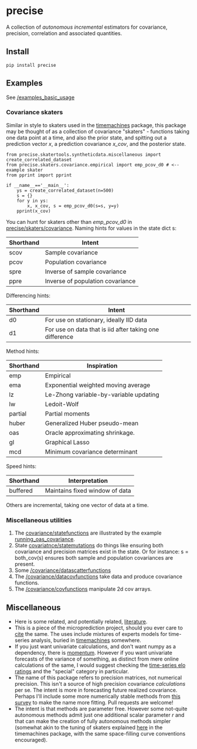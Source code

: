 # precise

A collection of *autonomous* *incremental* estimators for covariance, precision, correlation and associated quantities.  

## Install 

    pip install precise 
    
## Examples
See [/examples_basic_usage](https://github.com/microprediction/precise/tree/main/examples_basic_usage)


### Covariance skaters  
Similar in style to skaters used in the [timemachines](https://github.com/microprediction/timemachines) package, this package may be thought of as a collection of covariance "skaters" - functions taking one data point at a time, and also the prior state, and spitting out a prediction vector *x*, a prediction covariance *x_cov*, and the posterior state. 

    from precise.skatertools.syntheticdata.miscellaneous import create_correlated_dataset
    from precise.skaters.covariance.empirical import emp_pcov_d0 # <-- example skater
    from pprint import pprint

    if __name__=='__main__':
        ys = create_correlated_dataset(n=500)
        s = {}
        for y in ys:
            x, x_cov, s = emp_pcov_d0(s=s, y=y)
        pprint(x_cov)
     
You can hunt for skaters other than *emp_pcov_d0* in [precise/skaters/covariance](https://github.com/microprediction/precise/tree/main/precise/skaters/covariance). Naming hints for values in the state dict s:  

| Shorthand | Intent                            |
|-----------|-----------------------------------|
| scov      | Sample covariance                 |
| pcov      | Population covariance             |
| spre      | Inverse of sample covariance      |
| ppre      | Inverse of population covariance  |
     
     
Differencing hints:

| Shorthand | Intent                                                  |
|-----------|---------------------------------------------------------|
| d0        | For use on stationary, ideally IID data                 |
| d1        | For use on data that is iid after taking one difference | 
     
Method hints: 

| Shorthand | Inspiration           |
|-----------|-----------------------|
| emp       | Empirical     |
| ema      | Exponential weighted moving average |
| lz      | Le-Zhong variable-by-variable updating |
| lw      | Ledoit-Wolf              |
| partial | Partial moments                        | 
| huber | Generalized Huber pseudo-mean            |
| oas   | Oracle approximating shrinkage.          |
| gl    | Graphical Lasso                          |
| mcd   | Minimum covariance determinant           |

Speed hints:

| Shorthand | Interpretation                          |
|-----------|-----------------------------------------|
| buffered  | Maintains fixed window of data          |

Others are incremental, taking one vector of data at a time. 
     
### Miscellaneous utilities

   1. The [covariance/statefunctions](https://github.com/microprediction/precise/blob/main/precise/skaters/covarianceutil/statefunctions.py) are illustrated by the example [running_oas_covariance](https://github.com/microprediction/precise/blob/main/examples_basic_usage/running_oas_covariance.py). 
   2. State [covariatnce/statemutations](https://github.com/microprediction/precise/blob/main/precise/skaters/covarianceutil/statemutations.py) do things like ensuring both covariance and precision matrices exist in the state. Or for instance:  s = both_cov(s) ensures both sample and population covariances are present. 
   3. Some [/covariance/datascatterfunctions](https://github.com/microprediction/precise/blob/main/precise/skaters/covarianceutil/datascatterfunctions.py)
   4. The [/covariance/datacovfunctions](https://github.com/microprediction/precise/blob/main/precise/skaters/covarianceutil/datacovfunctions.py) take data and produce covariance functions. 
   5. The  [/covariance/covfunctions](https://github.com/microprediction/precise/blob/main/precise/skaters/covarianceutil/covfunctions.pyy) manipulate 2d cov arrays. 
  

## Miscellaneous 

 - Here is some related, and potentially related, [literature](https://github.com/microprediction/precise/blob/main/LITERATURE.md). 
 - This is a piece of the microprediction project, should you ever care to [cite](https://github.com/microprediction/microprediction/blob/master/CITE.md) the same. The uses include mixtures of experts models for time-series analysis, buried in [timemachines](https://github.com/microprediction/timemachines/tree/main/timemachines/skatertools) somewhere. 
 - If you just want univariate calculations, and don't want numpy as a dependency, there is [momentum](https://github.com/microprediction/momentum). However if you want univariate forecasts of the variance of something, as distinct from mere online calculations of the same, I would suggest checking the [time-series elo ratings](https://microprediction.github.io/timeseries-elo-ratings/html_leaderboards/special-k_001.html) and the "special" category in particular. 
 - The name of this package refers to precision matrices, not numerical precision. This isn't a source of high precision covariance *calculations* per se. The intent is more in forecasting future realized covariance. Perhaps I'll include some more numerically stable methods from [this survey](https://dbs.ifi.uni-heidelberg.de/files/Team/eschubert/publications/SSDBM18-covariance-authorcopy.pdf) to make the name more fitting. Pull requests are welcome!
 - The intent is that methods are parameter free. However some not-quite autonomous methods admit just one additional scalar parameter *r* and that can make the creation of fully autonomous methods simpler (somewhat akin to the tuning of skaters explained [here](https://github.com/microprediction/timemachines/tree/main/timemachines/skatertools/tuning) in the timemachines package, with the same space-filling curve conventions encouraged).    

